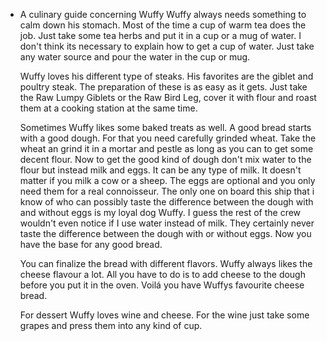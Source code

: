 - A culinary guide concerning Wuffy
  Wuffy always needs something to calm down his stomach. Most of the time a cup of warm tea does the job. Just take some tea herbs and put it in a cup or a mug of water.  I don't think its necessary to explain how to get a cup of water. Just take any water source and pour the water in the cup or mug.
  
  Wuffy loves his different type of steaks. His favorites are the giblet and poultry steak. The preparation of these is as easy as it gets. Just take the Raw Lumpy Giblets or the Raw Bird Leg, cover it with flour and roast them at a cooking station at the same time. 
  
  Sometimes Wuffy likes some baked treats as well. A good bread starts with a good dough. For that you need carefully grinded wheat. Take the wheat an grind it in a mortar and pestle as long as you can to get some decent flour. Now to get the good kind of dough don't mix water to the flour but instead milk and eggs. It can be any type of milk. It doesn't matter if you milk a cow or a sheep. The eggs are optional and you only need them for a real connoisseur. The only one on board this ship that i know of who can possibly taste the difference between the dough with and without eggs is my loyal dog Wuffy. I guess the rest of the crew wouldn't even notice if I use water instead of milk. They certainly never taste the difference between the dough with or without eggs. Now you have the base for any good bread.
  
  You can finalize the bread with different flavors. Wuffy always likes the cheese flavour a lot. All you have to do is to add cheese to the dough before you put it in the oven. Voilá you have Wuffys favourite cheese bread.
  
  For dessert Wuffy loves wine and cheese. For the wine just take some grapes and press them into any kind of cup.